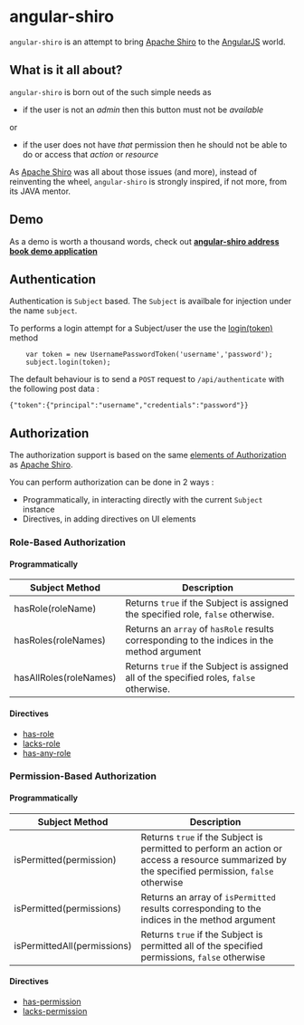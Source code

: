 angular-shiro
=============

`angular-shiro` is an attempt to bring [Apache Shiro](http://shiro.apache.org/) to the [AngularJS](https://angularjs.org/) world.

## What is it all about?

`angular-shiro` is born out of the such simple needs as

* if the user is not an *admin* then this button must not be *available*

or

* if the user does not have *that* permission then he should not be able to do or access that *action* or *resource*

As [Apache Shiro](http://shiro.apache.org/) was all about those issues (and more), instead of reinventing the wheel, `angular-shiro` is strongly inspired, if not more, from its JAVA mentor.

## Demo

As a demo is worth a thousand words, check out [**angular-shiro address book demo application**](http://gnavarro77.github.io/angular-shiro)

## Authentication

Authentication is `Subject` based. The `Subject` is availbale for injection under the name `subject`.

To performs a login attempt for a Subject/user the use the [login(token)](http://gnavarro77.github.io/angular-shiro/docs/#/api/angularShiro.services.subject) method

        var token = new UsernamePasswordToken('username','password');
        subject.login(token);
        
The default behaviour is to send a `POST` request to `/api/authenticate` with the following post data :

    {"token":{"principal":"username","credentials":"password"}}

## Authorization

The authorization support is based on the same [elements of Authorization](http://shiro.apache.org/authorization.html#Authorization-ElementsofAuthorization) as [Apache Shiro](http://shiro.apache.org/).

You can perform authorization can be done in 2 ways :

* Programmatically, in interacting directly with the current `Subject` instance
* Directives, in adding directives on UI elements

### Role-Based Authorization

#### Programmatically

| Subject Method | Description 
| ------------- |-------------
| hasRole(roleName) | Returns `true` if the Subject is assigned the specified role, `false` otherwise.
| hasRoles(roleNames)|  Returns an `array` of `hasRole` results corresponding to the indices in the method argument
|hasAllRoles(roleNames)|Returns `true` if the Subject is assigned all of the specified roles, `false` otherwise. 

#### Directives

* [has-role](http://gnavarro77.github.io/angular-shiro/docs/#/api/angularShiro.directives.hasRole)
* [lacks-role](http://gnavarro77.github.io/angular-shiro/docs/#/api/angularShiro.directives.lacksRole)
* [has-any-role](http://gnavarro77.github.io/angular-shiro/docs/#/api/angularShiro.directives.hasAnyRole)

### Permission-Based Authorization

#### Programmatically

| Subject Method | Description 
| ------------- |-------------
| isPermitted(permission) | Returns `true` if the Subject is permitted to perform an action or access a resource summarized by the specified permission, `false` otherwise
|isPermitted(permissions)| Returns an array of `isPermitted` results corresponding to the indices in the method argument
|isPermittedAll(permissions)|Returns `true` if the Subject is permitted all of the specified permissions, `false` otherwise

#### Directives

* [has-permission](http://gnavarro77.github.io/angular-shiro/docs/#/api/angularShiro.directives.hasPermission)
* [lacks-permission](http://gnavarro77.github.io/angular-shiro/docs/#/api/angularShiro.directives.lacksPermission)

